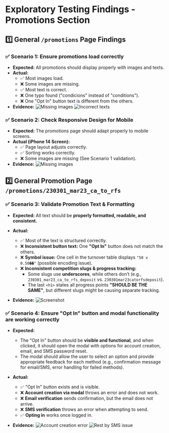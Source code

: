 # **Exploratory Testing Findings - Promotions Section**

## **1️⃣ General `/promotions` Page Findings**

### ✅ Scenario 1: Ensure promotions load correctly  
- **Expected:** All promotions should display properly with images and texts.  
- **Actual:**  
  - ✅ Most images load.  
  - ❌ Some images are missing.  
  - ✅ Most text is correct.  
  - ❌ One typo found ("condicions" instead of "conditions").  
  - ❌ One "Opt In" button text is different from the others.  
- **Evidence:** 
![Missing images](https://i.ibb.co/NdR40r8V/missing-img.png)
![Incorrect texts](https://i.ibb.co/nMwZ12Hv/Incorrect-text.png)  

### ✅ Scenario 2: Check Responsive Design for Mobile  
- **Expected:** The promotions page should adapt properly to mobile screens.  
- **Actual (iPhone 14 Screen):**  
  - ✅ Page layout adjusts correctly.  
  - ✅ Sorting works correctly.  
  - ❌ Some images are missing (See Scenario 1 validation).  
- **Evidence:** ![Missing images](https://i.ibb.co/MyDLV0qT/missing-img-mobile.png)    

## **2️⃣ General Promotion Page `/promotions/230301_mar23_ca_to_rfs`**  

### ✅ Scenario 3: Validate Promotion Text & Formatting  
- **Expected:** All text should be **properly formatted, readable, and consistent.**  
- **Actual:**  
  - ✅ Most of the text is structured correctly.  
  - ❌ **Inconsistent button text:** One **"Opt In"** button does not match the others.  
  - ❌ **Symbol issue:** One cell in the turnover table displays `"50 x 0.50��"` (possible encoding issue).  
  - ❌ **Inconsistent competition slugs & progress tracking:**  
    - Some slugs use **underscores**, while others don’t (e.g., `230301_mar23_ca_to_rfs_deposit` vs. `230301mar23catorfsdeposit`).  
    - The last `<h1>` states all progress points **"SHOULD BE THE SAME"**, but different slugs might be causing separate tracking.  

- **Evidence:** ![Screenshot](https://i.ibb.co/5gzNfGHq/scenario-3-findings.png)  

### ✅ Scenario 4: Ensure "Opt In" button and modal functionality are working correctly  
- **Expected:**  
  - The "Opt In" button should be **visible and functional**, and when clicked, it should open the modal with options for account creation, email, and SMS password reset.  
  - The modal should allow the user to select an option and provide appropriate feedback for each method (e.g., confirmation message for email/SMS, error handling for failed methods).  
  
- **Actual:**  
  - ✅ "Opt In" button exists and is visible.  
  - ❌ **Account creation via modal** throws an error and does not work.  
  - ❌ **Email verification** sends confirmation, but the email does not arrive.  
  - ❌ **SMS verification** throws an error when attempting to send.  
  - ✅ **Opting in** works once logged in.

- **Evidence:** ![Account creation error](https://i.ibb.co/Jj81vtnz/account-creation-issue.png) ![Rest by SMS issue](https://i.ibb.co/rfXhQm25/rest-by-sms-issue.png)
